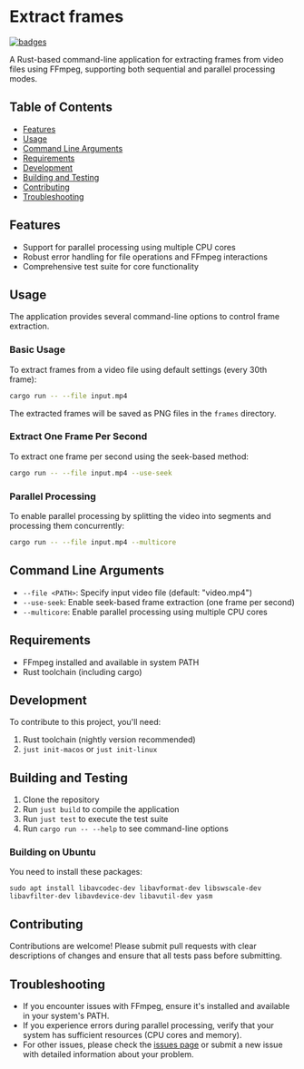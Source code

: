 # Extract frames

[![badges](https://img.shields.io/badge/open-all_badges-green)](./BADGES.md)

A Rust-based command-line application for extracting frames from video files
using FFmpeg, supporting both sequential and parallel processing modes.

## Table of Contents

* [Features](#features)
* [Usage](#usage)
* [Command Line Arguments](#command-line-arguments)
* [Requirements](#requirements)
* [Development](#development)
* [Building and Testing](#building-and-testing)
* [Contributing](#contributing)
* [Troubleshooting](#troubleshooting)

## Features

* Support for parallel processing using multiple CPU cores
* Robust error handling for file operations and FFmpeg interactions
* Comprehensive test suite for core functionality

## Usage

The application provides several command-line options to control frame
extraction.

### Basic Usage

To extract frames from a video file using default settings (every 30th frame):

```bash
cargo run -- --file input.mp4
```

The extracted frames will be saved as PNG files in the `frames` directory.

### Extract One Frame Per Second

To extract one frame per second using the seek-based method:

```bash
cargo run -- --file input.mp4 --use-seek
```

### Parallel Processing

To enable parallel processing by splitting the video into segments and
processing them concurrently:

```bash
cargo run -- --file input.mp4 --multicore
```

## Command Line Arguments

* `--file <PATH>`: Specify input video file (default: "video.mp4")
* `--use-seek`: Enable seek-based frame extraction (one frame per second)
* `--multicore`: Enable parallel processing using multiple CPU cores

## Requirements

* FFmpeg installed and available in system PATH
* Rust toolchain (including cargo)

## Development

To contribute to this project, you'll need:

1. Rust toolchain (nightly version recommended)
2. `just init-macos` or `just init-linux`

## Building and Testing

1. Clone the repository
2. Run `just build` to compile the application
3. Run `just test` to execute the test suite
4. Run `cargo run -- --help` to see command-line options

### Building on Ubuntu

You need to install these packages:

```shell
sudo apt install libavcodec-dev libavformat-dev libswscale-dev libavfilter-dev libavdevice-dev libavutil-dev yasm
```

## Contributing

Contributions are welcome! Please submit pull requests with clear descriptions
of changes and ensure that all tests pass before submitting.

## Troubleshooting

* If you encounter issues with FFmpeg, ensure it's installed and available in
  your system's PATH.
* If you experience errors during parallel processing, verify that your system
  has sufficient resources (CPU cores and memory).
* For other issues, please check the [issues
  page](https://github.com/RustedBytes/extract-frames/issues) or submit a new
  issue with detailed information about your problem.
